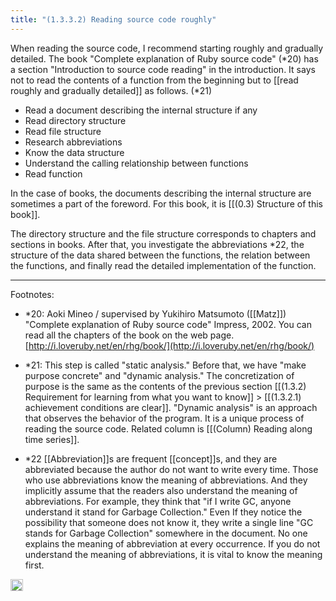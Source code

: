 ```yaml
---
title: "(1.3.3.2) Reading source code roughly"
---
```


When reading the source code, I recommend starting roughly and gradually detailed. The book "Complete explanation of Ruby source code" (*20) has a section "Introduction to source code reading" in the introduction. It says not to read the contents of a function from the beginning but to [[read roughly and gradually detailed]] as follows. (*21)

- Read a document describing the internal structure if any
- Read directory structure
- Read file structure
- Research abbreviations
- Know the data structure
- Understand the calling relationship between functions
- Read function

In the case of books, the documents describing the internal structure are sometimes a part of the foreword. For this book, it is [[(0.3) Structure of this book]].

The directory structure and the file structure corresponds to chapters and sections in books. After that, you investigate the abbreviations *22, the structure of the data shared between the functions, the relation between the functions, and finally read the detailed implementation of the function.

---

Footnotes:

- *20: Aoki Mineo / supervised by Yukihiro Matsumoto ([[Matz]]) "Complete explanation of Ruby source code" Impress, 2002. You can read all the chapters of the book on the web page. [http://i.loveruby.net/en/rhg/book/](http://i.loveruby.net/en/rhg/book/)

- *21: This step is called "static analysis." Before that, we have "make purpose concrete" and "dynamic analysis." The concretization of purpose is the same as the contents of the previous section [[(1.3.2) Requirement for learning from what you want to know]] > [[(1.3.2.1) achievement conditions are clear]]. "Dynamic analysis" is an approach that observes the behavior of the program. It is a unique process of reading the source code. Related column is [[(Column) Reading along time series]].

- *22 [[Abbreviation]]s are frequent [[concept]]s, and they are abbreviated because the author do not want to write every time. Those who use abbreviations know the meaning of abbreviations. And they implicitly assume that the readers also understand the meaning of abbreviations. For example, they think that "if I write GC, anyone understand it stand for Garbage Collection." Even If they notice the possibility that someone does not know it, they write a single line "GC stands for Garbage Collection" somewhere in the document. No one explains the meaning of abbreviation at every occurrence. If you do not understand the meaning of abbreviations, it is vital to know the meaning first.

<img src='https://scrapbox.io/api/pages/nishio/en/icon' alt='en.icon' height="19.5"/>